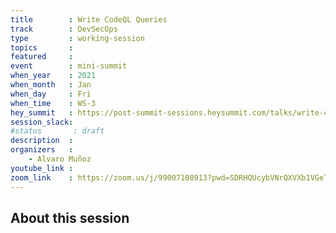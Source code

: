 ```yaml
---
title        : Write CodeQL Queries
track        : DevSecOps
type         : working-session
topics       :
featured     :
event        : mini-summit
when_year    : 2021
when_month   : Jan
when_day     : Fri
when_time    : WS-3
hey_summit   : https://post-summit-sessions.heysummit.com/talks/write-codeql-queries/
session_slack:
#status       : draft
description  :
organizers   :
    - Alvaro Muñoz
youtube_link :
zoom_link    : https://zoom.us/j/99007108913?pwd=SDRHQUcybVNrQXVXb1VGeTMwT0o3Zz0
---
```


## About this session

